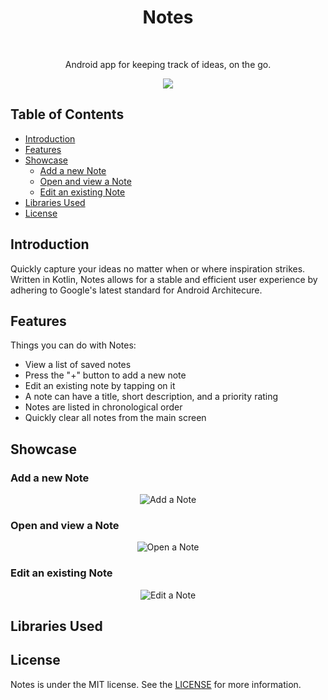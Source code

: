 <h1 align="center"> Notes </h1> <br>

<p align="center">
  Android app for keeping track of ideas, on the go.
</p>

<p align="center">
  <img src="https://user-images.githubusercontent.com/26352502/54402892-45bb6280-46a4-11e9-9613-848975991bcd.gif">
</p>

## Table of Contents
* [Introduction](#introduction)
* [Features](#features)
* [Showcase](#showcase)
  * [Add a new Note](#add-a-new-note)
  * [Open and view a Note](#open-and-view-a-note)
  * [Edit an existing Note](#edit-an-existing-note)
* [Libraries Used](#libraries-used)
* [License](*license)

## Introduction
Quickly capture your ideas no matter when or where inspiration strikes. Written in Kotlin, Notes allows for a stable and 
efficient user experience by adhering to Google's latest standard for Android Architecure. 

## Features
Things you can do with Notes:
* View a list of saved notes
* Press the "+" button to add a new note
* Edit an existing note by tapping on it
* A note can have a title, short description, and a priority rating
* Notes are listed in chronological order
* Quickly clear all notes from the main screen

## Showcase

### Add a new Note
<p align="center">
  <img src="https://user-images.githubusercontent.com/26352502/54404054-a51b7180-46a8-11e9-9a83-606bce51ea0c.gif" alt="Add a Note">
</p>

### Open and view a Note
<p align="center">
  <img src="https://user-images.githubusercontent.com/26352502/54402838-08ef6b80-46a4-11e9-8792-83dde17ed0b3.gif" alt="Open a Note">
</p>

### Edit an existing Note
<p align="center">
  <img src="https://user-images.githubusercontent.com/26352502/54403855-f119e680-46a7-11e9-8022-45ebcb189fb3.gif" alt="Edit a Note">
</p>

## Libraries Used

## License
Notes is under the MIT license. See the [LICENSE](LICENSE) for more information.
